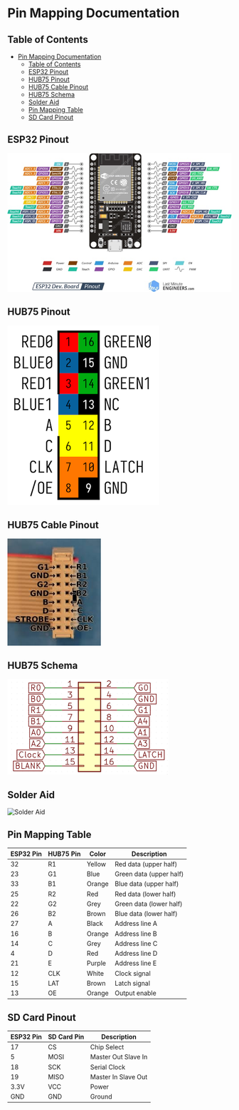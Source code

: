 # Pin Mapping Documentation

## Table of Contents

- [Pin Mapping Documentation](#pin-mapping-documentation)
  - [Table of Contents](#table-of-contents)
  - [ESP32 Pinout](#esp32-pinout)
  - [HUB75 Pinout](#hub75-pinout)
  - [HUB75 Cable Pinout](#hub75-cable-pinout)
  - [HUB75 Schema](#hub75-schema)
  - [Solder Aid](#solder-aid)
  - [Pin Mapping Table](#pin-mapping-table)
  - [SD Card Pinout](#sd-card-pinout)

## ESP32 Pinout

![ESP32 Pinout](images/pinout/ESP32%20pinout.jpg)

## HUB75 Pinout

![HUB75 Pinout](images/pinout/hub75-pinout.png)

## HUB75 Cable Pinout

![HUB75 Cable Pinout](images/pinout/hub75-cable-pinout.jpeg)

## HUB75 Schema

![HUB75 Schema](images/pinout/hub75-schema.png)

## Solder Aid

![Solder Aid](images/pinout/solder-aid.png)

## Pin Mapping Table

| ESP32 Pin | HUB75 Pin | Color  | Description             |
| --------- | --------- | ------ | ----------------------- |
| 32        | R1        | Yellow | Red data (upper half)   |
| 23        | G1        | Blue   | Green data (upper half) |
| 33        | B1        | Orange | Blue data (upper half)  |
| 25        | R2        | Red    | Red data (lower half)   |
| 22        | G2        | Grey   | Green data (lower half) |
| 26        | B2        | Brown  | Blue data (lower half)  |
| 27        | A         | Black  | Address line A          |
| 16        | B         | Orange | Address line B          |
| 14        | C         | Grey   | Address line C          |
| 4         | D         | Red    | Address line D          |
| 21        | E         | Purple | Address line E          |
| 12        | CLK       | White  | Clock signal            |
| 15        | LAT       | Brown  | Latch signal            |
| 13        | OE        | Orange | Output enable           |

## SD Card Pinout

| ESP32 Pin | SD Card Pin | Description         |
| --------- | ----------- | ------------------- |
| 17        | CS          | Chip Select         |
| 5         | MOSI        | Master Out Slave In |
| 18        | SCK         | Serial Clock        |
| 19        | MISO        | Master In Slave Out |
| 3.3V      | VCC         | Power               |
| GND       | GND         | Ground              |
